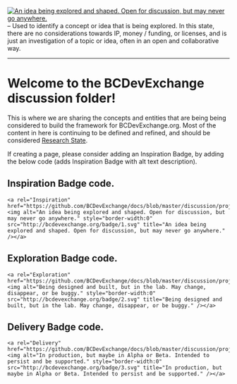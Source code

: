 <a rel="Inspiration" href="https://github.com/BCDevExchange/docs/blob/master/discussion/projectstates.md"><img alt="An idea being explored and shaped. Open for discussion, but may never go anywhere." style="border-width:0" src="http://bcdevexchange.org/badge/1.svg" title="An idea being explored and shaped. Open for discussion, but may never go anywhere." /></a> – Used to identify a concept or idea that is being explored. In this state, there are no considerations towards IP, money / funding, or licenses, and is just an investigation of a topic or idea, often in an open and collaborative way. 

---

# Welcome to the BCDevExchange discussion folder!

This is where we are sharing the concepts and entities that are being being considered to build the framework for BCDevExchange.org. Most of the content in here is continuing to be defined and refined, and should be considered [Research State](projectstates.md).

If creating a page, please consider adding an Inspiration Badge, by adding the below code (adds Inspiration Badge with alt text description). 

## Inspiration Badge code.

    <a rel="Inspiration" href="https://github.com/BCDevExchange/docs/blob/master/discussion/projectstates.md"><img alt="An idea being explored and shaped. Open for discussion, but may never go anywhere." style="border-width:0" src="http://bcdevexchange.org/badge/1.svg" title="An idea being explored and shaped. Open for discussion, but may never go anywhere." /></a>  

## Exploration Badge code.

    <a rel="Exploration" href="https://github.com/BCDevExchange/docs/blob/master/discussion/projectstates.md"><img alt="Being designed and built, but in the lab. May change, disappear, or be buggy." style="border-width:0" src="http://bcdevexchange.org/badge/2.svg" title="Being designed and built, but in the lab. May change, disappear, or be buggy." /></a> 

## Delivery Badge code.

    <a rel="Delivery" href="https://github.com/BCDevExchange/docs/blob/master/discussion/projectstates.md"><img alt="In production, but maybe in Alpha or Beta. Intended to persist and be supported." style="border-width:0" src="http://bcdevexchange.org/badge/3.svg" title="In production, but maybe in Alpha or Beta. Intended to persist and be supported." /></a>

